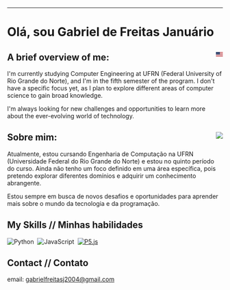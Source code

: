 ---
# Olá, sou Gabriel de Freitas Januário

## A brief overview of me: <img align='right' src='https://raw.githubusercontent.com/lipis/flag-icons/main/flags/4x3/us.svg' height='11' width='16'>

I'm currently studying Computer Engineering at UFRN (Federal University of Rio Grande do Norte), and I'm in the fifth semester of the program. I don't have a specific focus yet, as I plan to explore different areas of computer science to gain broad knowledge.

I'm always looking for new challenges and opportunities to learn more about the ever-evolving world of technology.

## Sobre mim: <img align='right' src='https://raw.githubusercontent.com/stevenrskelton/flag-icon/master/png/16/country-4x3/br.png'/>

Atualmente, estou cursando Engenharia de Computação na UFRN (Universidade Federal do Rio Grande do Norte) e estou no quinto período do curso. Ainda não tenho um foco definido em uma área específica, pois pretendo explorar diferentes domínios e adquirir um conhecimento abrangente.

Estou sempre em busca de novos desafios e oportunidades para aprender mais sobre o mundo da tecnologia e da programação.

## My Skills // Minhas habilidades

![Python](https://img.shields.io/badge/Python-3776AB?style=for-the-badge&logo=python&logoColor=white)&nbsp;
![JavaScript](https://img.shields.io/badge/JavaScript-F7DF1E?style=for-the-badge&logo=javascript&logoColor=black)&nbsp;
[![P5.js](https://img.shields.io/badge/P5.js-ED225D?style=for-the-badge&logo=p5.js&logoColor=white)](https://p5js.org/)

## Contact // Contato

email: gabrielfreitasj2004@gmail.com
